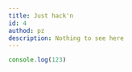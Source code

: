 ```yaml
---
title: Just hack'n
id: 4
authod: pz
description: Nothing to see here
---
```

 ```js
 console.log(123)
 ```
